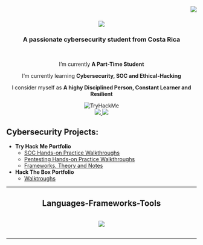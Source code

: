 <!--Not created by me, adjusted and edited by me-->
<img align="right" src="https://visitor-badge.laobi.icu/badge?page_id=kicknsnare.kicknsnare" />

<h1 align="center">
    <img src="https://readme-typing-svg.herokuapp.com/?font=Righteous&size=35&center=true&vCenter=true&width=500&height=70&duration=4000&lines=Hi+There!+👋;+I'm+Octavio+Ramirez;+Also+kicknsnare🐤;" />
</h1>

<h3 align="center">A passionate cybersecurity student from Costa Rica</h3>

<br/>

<div align="center">
 
  I’m currently **A Part-Time Student**
 
  I’m currently learning **Cybersecurity, SOC and Ethical-Hacking**

  I consider myself as **A highy Disciplined Person, Constant Learner and Resilient**

 </div>

<div align="center">
    <!--![tryhackme stats](https://raw.githubusercontent.com/<kickNsnare>/<kickNsnare>/master/assets/thm_propic.png)  it didn't work-->

</div>
<!-- TryHackMe-->
<div align="center">
    <img src="https://tryhackme-badges.s3.amazonaws.com/kickNsnare.png" alt="TryHackMe">
    
</div>

 
<div align="center"> 
  <a href="mailto:octaviomiguel99@gmail.com">
    <img src="https://img.shields.io/badge/Gmail-333333?style=for-the-badge&logo=gmail&logoColor=red" />
  </a>
  <a href="https://www.linkedin.com/in/octavio-ramirez-ureña-6a5276292/" target="_blank">
    <img src="https://img.shields.io/badge/LinkedIn-0077B5?style=for-the-badge&logo=linkedin&logoColor=white" target="_blank" />
  </a>
  <!--<a href="portfolio URL" target="_blank">
     <img src="https://img.shields.io/badge/Portfolio-FF5722?style=for-the-badge&logo=google-chrome&logoColor=white" target="_blank" /> -->
  </a>
</div>

<h2> Cybersecurity Projects:</h2>

- <b>Try Hack Me Portfolio</b>
  - [SOC Hands-on Practice Walkthroughs](<!--URL-->)
  - [Pentesting Hands-on Practice Walkthroughs](<!--URL-->)
  - [Frameworks, Theory and Notes](<!--URL-->)
- <b>Hack The Box Portfolio</b>
  - [Walktroughs](<!--URL-->)


 <hr/>
 
<h2 align="center"> Languages-Frameworks-Tools </h2>
<br/>
<div align="center">
    <img src="https://skillicons.dev/icons?i=python,bash,linux,mysql,powershell,vim,atom,tensorflow" />
    
</div>

<br/>
<hr/>
